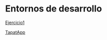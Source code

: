 
# Entornos de desarrollo

[Ejercicio1](Descripcion_Desarrollo_App.md)

[TapatApp](ED-A1-TapatApp_Enunciat.docx)